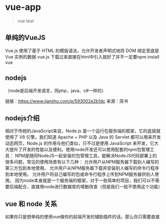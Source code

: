 # vue-app

> vue test
## 单纯的VueJS
Vue.js 使用了基于 HTML 的模版语法，允许开发者声明式地将 DOM 绑定至底层 Vue 实例的数据
vue.js 下载过来直接在html中引入就好了并不一定要npm install vue

## nodejs 
（node是后端开发语言，同php、java、c#一样的）

链接：https://www.jianshu.com/p/593002e2b1dc 来源：简书
## nodejs介绍
相对于传统的JavaScript来说，Node.js 是一个运行在服务端的框架，它的底层就使用了 V8 引擎。我们知道 Apache + PHP 以及 Java 的 Servlet 都可以用来开发动态网页，Node.js 的作用与他们类似，只不过是使用 JavaScript 来开发，它大大提升了开发的性能以及便利。使用node开发还可以使用配套的npm包管理工具：
NPM是随同NodeJS一起安装的包管理工具，能解决NodeJS代码部署上的很多问题，常见的使用场景有以下几种：
允许用户从NPM服务器下载别人编写的第三方包到本地使用。
允许用户从NPM服务器下载并安装别人编写的命令行程序到本地使用。
允许用户将自己编写的包或命令行程序上传到NPM服务器供别人使用。
因为node本身就是一个服务端的框架，对于一些简单的项目，我们可以不需要后端配合，直接用node进行数据库的增删改查（但是我们一般不使用这个功能）
 
 
## vue 和 node 关系
如果你只是想单纯的使用vue做你的前端开发的辅助插件的话，那么你只需要直接<script>引用vue.js便也可以实现vue的双向绑定的功能
  
## 下载安装nodejs
http://nodejs.cn/download/

安装完成node，node有自带的npm，可以直接在cmd中，找到nodeJs安装的路径下，进行命令行全局安装vue-cli 
- npm install --global vue-cli

## Build Setup

``` bash
# install dependencies
npm install

# serve with hot reload at localhost:8080
npm run dev

# build for production with minification
npm run build

# build for production and view the bundle analyzer report
npm run build --report

# run unit tests
npm run unit

# run all tests
npm test
```

For a detailed explanation on how things work, check out the [guide](http://vuejs-templates.github.io/webpack/) and [docs for vue-loader](http://vuejs.github.io/vue-loader).

# 项目内容

- [Vue](https://cn.vuejs.org/v2/guide/) 不知道是干嘛的
- [Vue-Router](https://router.vuejs.org/zh/) 路由
- [Vuex](https://vuex.vuejs.org/zh/) 状态管理
- [axios](https://github.com/axios/axios) 网络请求 <cmd 项目目录:> npm install axios --save
- [Vuetify@1.5.14](https://v15.vuetifyjs.com/zh-Hans/getting-started/quick-start) 组件库    <cmd 项目目录:>  npm install vuetify --save
- [js-cookie](https://github.com/js-cookie/js-cookie#readme) cookie操作
- [js-md5](https://github.com/emn178/js-md5) md5加密
- [Mock.js](http://mockjs.com/) 数据模拟
- [sass](http://sass.bootcss.com/) css拓展
- [eslint](https://cn.eslint.org/) 代码风格

 
